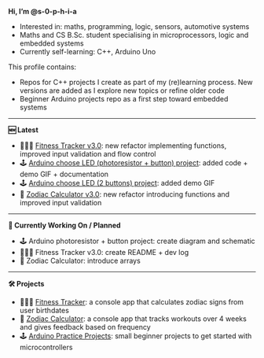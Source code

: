 **Hi, I’m @s-0-p-h-i-a**
- Interested in: maths, programming, logic, sensors, automotive systems
- Maths and CS B.Sc. student specialising in microprocessors, logic and embedded systems
- Currently self-learning: C++, Arduino Uno

This profile contains:
- Repos for C++ projects I create as part of my (re)learning process. New versions are added as I explore new topics or refine older code
- Beginner Arduino projects repo as a first step toward embedded systems

---

**🆕 Latest**
- 🏋🏻‍♀️ [Fitness Tracker v3.0](https://github.com/s-0-p-h-i-a/Fitness_Tracker): new refactor implementing functions, improved input validation and flow control
- 🕹️ [Arduino choose LED (photoresistor + button) project](https://github.com/s-0-p-h-i-a/Arduino_Practice): added code + demo GIF + documentation
- 🕹️ [Arduino choose LED (2 buttons) project](https://github.com/s-0-p-h-i-a/Arduino_Practice): added demo GIF
- 🌙 [Zodiac Calculator v3.0](https://github.com/s-0-p-h-i-a/Zodiac_Calculator): new refactor introducing functions and improved input validation

---

**🚧 Currently Working On / Planned**
- 🕹️ Arduino photoresistor + button project: create diagram and schematic
- 🏋🏻‍♀️ Fitness Tracker v3.0: create README + dev log
- 🌙 Zodiac Calculator: introduce arrays

---

**🛠️ Projects**
- 🏋🏻‍♀️ [Fitness Tracker](https://github.com/s-0-p-h-i-a/Fitness_Tracker): a console app that calculates zodiac signs from user birthdates
- 🌙 [Zodiac Calculator](https://github.com/s-0-p-h-i-a/Zodiac_Calculator): a console app that tracks workouts over 4 weeks and gives feedback based on frequency
- 🕹️ [Arduino Practice Projects](https://github.com/s-0-p-h-i-a/Arduino_Practice): small beginner projects to get started with microcontrollers

<!--- See my pinned repositories for ongoing projects!


💞️ I’m looking to collaborate on
- 📫 How to reach me ...
- 😄 Pronouns: ...
- ⚡ Fun fact: ... ... --->

<!---
s-0-p-h-i-a/s-0-p-h-i-a is a ✨ special ✨ repository because its `README.md` (this file) appears on your GitHub profile.
You can click the Preview link to take a look at your changes.
--->
